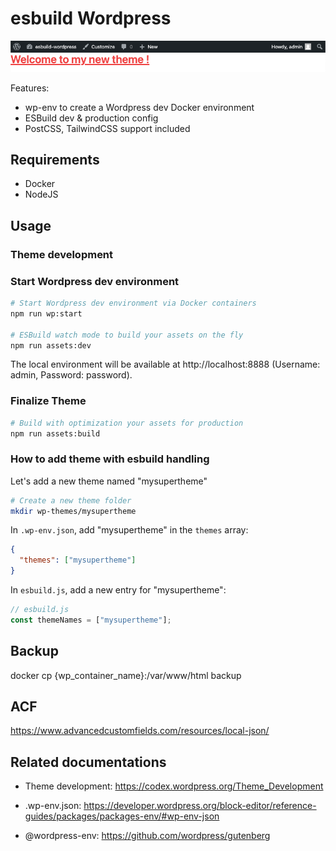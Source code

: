 # esbuild Wordpress

![Preview](.github/preview.png)

Features:

- wp-env to create a Wordpress dev Docker environment
- ESBuild dev & production config
- PostCSS, TailwindCSS support included

## Requirements

- Docker
- NodeJS

## Usage

### Theme development

### Start Wordpress dev environment

```sh
# Start Wordpress dev environment via Docker containers
npm run wp:start

# ESBuild watch mode to build your assets on the fly
npm run assets:dev
```

The local environment will be available at http://localhost:8888 (Username: admin, Password: password).

### Finalize Theme

```sh
# Build with optimization your assets for production
npm run assets:build
```

### How to add theme with esbuild handling

Let's add a new theme named "mysupertheme"

```sh
# Create a new theme folder
mkdir wp-themes/mysupertheme
```

In `.wp-env.json`, add "mysupertheme" in the `themes` array:

```json
{
  "themes": ["mysupertheme"]
}
```

In `esbuild.js`, add a new entry for "mysupertheme":

```js
// esbuild.js
const themeNames = ["mysupertheme"];
```

## Backup

docker cp {wp_container_name}:/var/www/html backup

## ACF

https://www.advancedcustomfields.com/resources/local-json/

## Related documentations

- Theme development: https://codex.wordpress.org/Theme_Development

- .wp-env.json: https://developer.wordpress.org/block-editor/reference-guides/packages/packages-env/#wp-env-json

- @wordpress-env: https://github.com/wordpress/gutenberg
